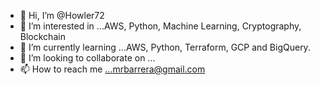 - 👋 Hi, I’m @Howler72
- 👀 I’m interested in ...AWS, Python, Machine Learning, Cryptography, Blockchain
- 🌱 I’m currently learning ...AWS, Python, Terraform, GCP and BigQuery.
- 💞️ I’m looking to collaborate on ...
- 📫 How to reach me ...mrbarrera@gmail.com

<!---
Howler72/Howler72 is a ✨ special ✨ repository because its `README.md` (this file) appears on your GitHub profile.
You can click the Preview link to take a look at your changes.
--->
